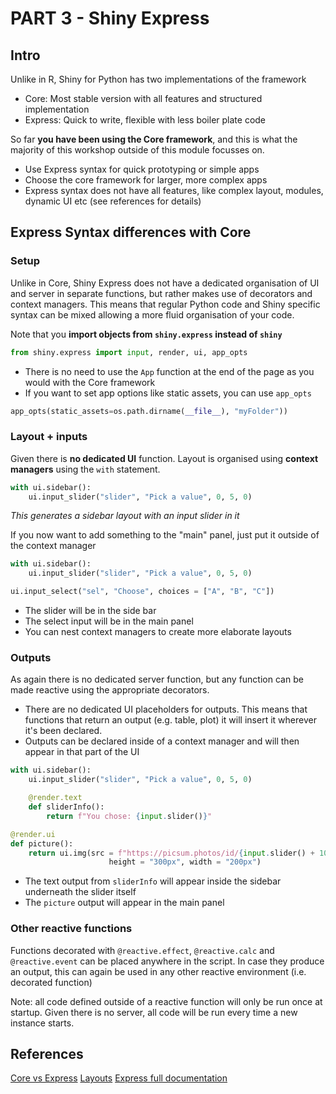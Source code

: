 # PART 3 - Shiny Express

## Intro

Unlike in R, Shiny for Python has two implementations of the framework

- Core: Most stable version with all features and structured implementation
- Express: Quick to write, flexible with less boiler plate code

So far **you have been using the Core framework**, and this is what the majority
of this workshop outside of this module focusses on.

- Use Express syntax for quick prototyping or simple apps
- Choose the core framework for larger, more complex apps
- Express syntax does not have all features, like complex layout, modules,
  dynamic UI etc (see references for details)

## Express Syntax differences with Core

### Setup

Unlike in Core, Shiny Express does not have a dedicated organisation of UI and
server in separate functions, but rather makes use of decorators and context
managers. This means that regular Python code and Shiny specific syntax can be
mixed allowing a more fluid organisation of your code.

Note that you **import objects from `shiny.express` instead of `shiny`**

```python
from shiny.express import input, render, ui, app_opts
```

- There is no need to use the `App` function at the end of the page as you would
  with the Core framework
- If you want to set app options like static assets, you can use `app_opts`

```python
app_opts(static_assets=os.path.dirname(__file__), "myFolder"))
```
### Layout + inputs

Given there is **no dedicated UI** function. Layout is organised using **context
managers** using the `with` statement.

```python
with ui.sidebar():
    ui.input_slider("slider", "Pick a value", 0, 5, 0)
```

_This generates a sidebar layout with an input slider in it_

If you now want to add something to the "main" panel, just put it outside of the
context manager

```python
with ui.sidebar():
    ui.input_slider("slider", "Pick a value", 0, 5, 0)

ui.input_select("sel", "Choose", choices = ["A", "B", "C"])
```

- The slider will be in the side bar
- The select input will be in the main panel
- You can nest context managers to create more elaborate layouts

### Outputs

As again there is no dedicated server function, but any function can be made
reactive using the appropriate decorators.

- There are no dedicated UI placeholders for outputs. This means that functions
  that return an output (e.g. table, plot) it will insert it wherever it's been
  declared.
- Outputs can be declared inside of a context manager and will then appear in
  that part of the UI

```python
with ui.sidebar():
    ui.input_slider("slider", "Pick a value", 0, 5, 0)

    @render.text
    def sliderInfo():
        return f"You chose: {input.slider()}"

@render.ui
def picture():
    return ui.img(src = f"https://picsum.photos/id/{input.slider() + 10}/200/300",
                      height = "300px", width = "200px")

```

- The text output from `sliderInfo` will appear inside the sidebar underneath
  the slider itself
- The `picture` output will appear in the main panel

### Other reactive functions

Functions decorated with `@reactive.effect`, `@reactive.calc` and
`@reactive.event` can be placed anywhere in the script. In case they produce an
output, this can again be used in any other reactive environment (i.e. decorated
function)

Note: all code defined outside of a reactive function will only be run once at
startup. Given there is no server, all code will be run every time a new
instance starts.

## References

[Core vs Express](https://shiny.posit.co/py/docs/express-vs-core.html)
[Layouts](https://shiny.posit.co/py/layouts/)
[Express full documentation](https://shiny.posit.co/py/api/express/)
